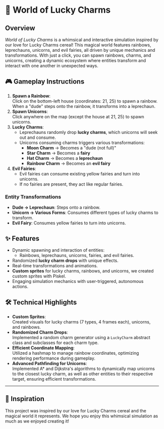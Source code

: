 # 🌈 World of Lucky Charms

## Overview
*World of Lucky Charms* is a whimsical and interactive simulation inspired by our love for Lucky Charms cereal! This magical world features rainbows, leprechauns, unicorns, and evil fairies, all driven by unique mechanics and transformations. With just a click, you can spawn rainbows, charms, and unicorns, creating a dynamic ecosystem where entities transform and interact with one another in unexpected ways.

## 🎮 Gameplay Instructions
1. **Spawn a Rainbow**:  
   Click on the bottom-left house (coordinates: 21, 25) to spawn a rainbow. When a "dude" steps onto the rainbow, it transforms into a leprechaun.  
2. **Spawn Unicorns**:  
   Click anywhere on the map (except the house at 21, 25) to spawn unicorns.  
3. **Lucky Charms**:  
   - Leprechauns randomly drop **lucky charms**, which unicorns will seek out and consume.  
   - Unicorns consuming charms triggers various transformations:  
     - **Moon Charm** → Becomes a "dude (not full)"  
     - **Star Charm** → Becomes a **fairy**  
     - **Hat Charm** → Becomes a **leprechaun**  
     - **Rainbow Charm** → Becomes an **evil fairy**  
4. **Evil Fairies**:  
   - Evil fairies can consume existing yellow fairies and turn into unicorns.  
   - If no fairies are present, they act like regular fairies.  

### Entity Transformations
- **Dude → Leprechaun**: Steps onto a rainbow.  
- **Unicorn → Various Forms**: Consumes different types of lucky charms to transform.  
- **Evil Fairy**: Consumes yellow fairies to turn into unicorns.  

## ✨ Features
- Dynamic spawning and interaction of entities:
  - Rainbows, leprechauns, unicorns, fairies, and evil fairies.
- Randomized **lucky charm drops** with unique effects.
- Real-time transformations and animations.
- **Custom sprites** for lucky charms, rainbows, and unicorns, we created custom sprites with Piskel.  
- Engaging simulation mechanics with user-triggered, autonomous actions.

## 🛠️ Technical Highlights
- **Custom Sprites**:  
   Created visuals for lucky charms (7 types, 4 frames each), unicorns, and rainbows.  
- **Randomized Charm Drops**:  
   Implemented a random charm generator using a `LuckyCharm` abstract class and subclasses for each charm type.  
- **Efficient Coordinate Mapping**:  
  Utilized a hashmap to manage rainbow coordinates, optimizing rendering performance during gameplay.  
- **Advanced Pathfinding for Unicorns**:  
  Implemented A* and Dijkstra's algorithms to dynamically map unicorns to the closest lucky charm, as well as other entities to their respective target, ensuring efficient transformations.  
---
## 🥣 Inspiration
This project was inspired by our love for Lucky Charms cereal and the magical world it represents. We hope you enjoy this whimsical simulation as much as we enjoyed creating it!
